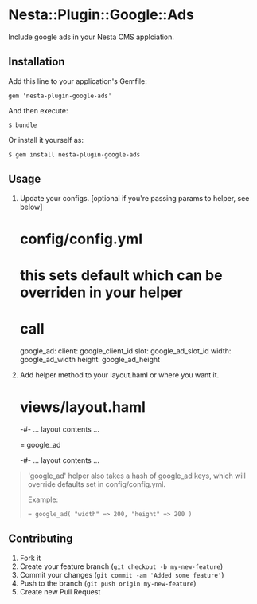 # Nesta::Plugin::Google::Ads

Include google ads in your Nesta CMS applciation.

## Installation

Add this line to your application's Gemfile:

    gem 'nesta-plugin-google-ads'

And then execute:

    $ bundle

Or install it yourself as:

    $ gem install nesta-plugin-google-ads

## Usage

1. Update your configs. [optional if you're passing params to helper, see below]

    # config/config.yml
    # this sets default which can be overriden in your helper
    # call
    google_ad:
      client: google_client_id
      slot:   google_ad_slot_id
      width:  google_ad_width
      height: google_ad_height

2. Add helper method to your layout.haml or where you want it.

    # views/layout.haml
    -#- ... layout contents ...

    = google_ad

    -#- ... layout contents ...

> 'google_ad' helper also takes a hash of google_ad keys, which will
> override defaults set in config/config.yml.
>
> Example:
> 
>     = google_ad( "width" => 200, "height" => 200 )


## Contributing

1. Fork it
2. Create your feature branch (`git checkout -b my-new-feature`)
3. Commit your changes (`git commit -am 'Added some feature'`)
4. Push to the branch (`git push origin my-new-feature`)
5. Create new Pull Request
